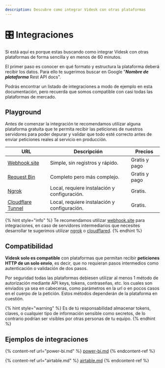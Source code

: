 ```yaml
---
description: Descubre como integrar Videsk con otras plataformas
---
```


# 🎛 Integraciones

Si está aquí es porque estas buscando como integrar Videsk con otras plataformas de forma sencilla y en menos de 60 minutos.

El primer paso es conocer en qué formato y estructura la plataforma deberá recibir los datos. Para ello te sugerimos buscar en Google "_**Nombre de plataforma**_ Rest API docs".

Podrás encontrar un listado de integraciones a modo de ejemplo en esta documentación, pero recuerda que somos compatible con casi todas las plataformas de mercado.

## Playground

Antes de comenzar la integración te recomendamos utilizar alguna plataforma gratuita que te permita recibir las peticiones de nuestros servidores para poder depurar y validar que todo esté correcto antes de enviar peticiones reales al servicio en producción.

| URL                                    | Descripción                                  | Precios       |
| -------------------------------------- | -------------------------------------------- | ------------- |
| [Webhook.site](https://webhook.site/)  | Simple, sin registros y rápido.              | Gratis y pago |
| [Request Bin](https://requestbin.com/) | Completo pero más complejo.                  | Gratis y pago |
| [Ngrok](https://ngrok.com/)            | Local, requiere instalación y configuración. | Gratis.       |
| [Cloudflare Tunnel](./#playground)     | Local, requiere instalación y configuración. | Gratis.       |

{% hint style="info" %}
Te recomendamos utilizar [webhook.site](./#playground) para integraciones, en caso de servidores intermediarios que necesites desarrollar te sugerimos utilizar [ngrok](https://ngrok.com/) o [cloudflared](https://developers.cloudflare.com/cloudflare-one/connections/connect-apps/install-and-setup/installation).
{% endhint %}

## Compatibilidad

**Videsk solo es compatible** con plataformas que permitan recibir **peticiones HTTP de un solo envío**, es decir, que no requieran pasos intermedios como autenticación o validación de dos pasos.

Por seguridad todas las plataformas debiesen utilizar al menos 1 método de autorización mediante API keys, tokens, contraseñas, etc. los cuales son enviados ya sea en cabeceras, como parámetros en la url o en pocos casos en el cuerpo de la petición. Estos métodos dependerán de la plataforma en cuestión.

{% hint style="warning" %}
Es de tú responsabilidad almacenar tokens, claves, o cualquier tipo de información sensible como secretos, de lo contrario podrían ser visibles por otras personas de tu equipo.
{% endhint %}

## Ejemplos de integraciones

{% content-ref url="power-bi.md" %}
[power-bi.md](power-bi.md)
{% endcontent-ref %}

{% content-ref url="airtable.md" %}
[airtable.md](airtable.md)
{% endcontent-ref %}
